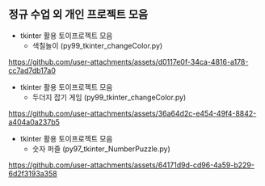 ## 정규 수업 외 개인 프로젝트 모음

- tkinter 활용 토이프로젝트 모음
    - 색칠놀이 (py99_tkinter_changeColor.py)

https://github.com/user-attachments/assets/d0117e0f-34ca-4816-a178-cc7ad7db17a0

- tkinter 활용 토이프로젝트 모음
    - 두더지 잡기 게임 (py99_tkinter_changeColor.py)
      
https://github.com/user-attachments/assets/36a64d2c-e454-49f4-8842-a404a0a237b5

- tkinter 활용 토이프로젝트 모음
    - 숫자 퍼즐 (py97_tkinter_NumberPuzzle.py)

https://github.com/user-attachments/assets/64171d9d-cd96-4a59-b229-6d2f3193a358


